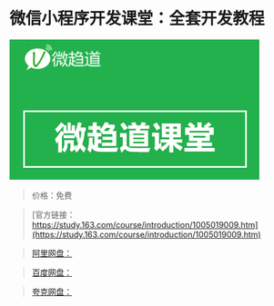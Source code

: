 # 微信小程序开发课堂：全套开发教程

![img](../../../assets/study163/free/38980642-0ea0-4c87-8cd4-e25259d366c5.png)

> 价格：免费

> [官方链接：https://study.163.com/course/introduction/1005019009.htm](https://study.163.com/course/introduction/1005019009.htm)

> [阿里网盘：]()

> [百度网盘：]()

> [夸克网盘：]()
